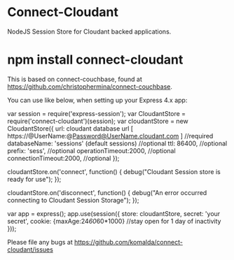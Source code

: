 # Connect-Cloudant

NodeJS Session Store for Cloudant backed applications.

# npm install connect-cloudant

This is based on connect-couchbase, found at https://github.com/christophermina/connect-couchbase.


You can use like below, when setting up your Express 4.x app:

var session = require('express-session');
var CloudantStore = require('connect-cloudant')(session);
var cloudantStore = new CloudantStore({
     url: cloudant database url [ https://@UserName:@Password@UserName.cloudant.com ] //required
     databaseName: 'sessions' (default sessions)  //optional
     ttl: 86400,                 //optional
     prefix: 'sess',             //optional
     operationTimeout:2000,      //optional
     connectionTimeout:2000,      //optional
});

cloudantStore.on('connect', function() {
    debug("Cloudant Session store is ready for use");
});


cloudantStore.on('disconnect', function() {
    debug("An error occurred connecting to Cloudant Session Storage");
});


var app = express();
app.use(session({
    store: cloudantStore,
    secret: 'your secret',
    cookie: {maxAge:24*60*60*1000} //stay open for 1 day of inactivity
}));

Please file any bugs at https://github.com/komalda/connect-cloudant/issues